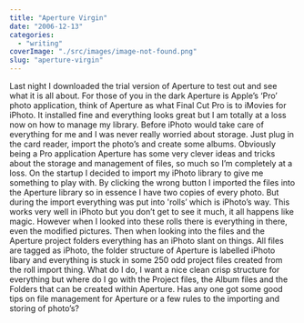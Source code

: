 ```yaml
---
title: "Aperture Virgin"
date: "2006-12-13"
categories: 
  - "writing"
coverImage: "./src/images/image-not-found.png"
slug: "aperture-virgin"
---
```


Last night I downloaded the trial version of Aperture to test out and see what it is all about. For those of you in the dark Aperture is Apple’s ‘Pro’ photo application, think of Aperture as what Final Cut Pro is to iMovies for iPhoto. It installed fine and everything looks great but I am totally at a loss now on how to manage my library. Before iPhoto would take care of everything for me and I was never really worried about storage. Just plug in the card reader, import the photo’s and create some albums. Obviously being a Pro application Aperture has some very clever ideas and tricks about the storage and management of files, so much so I’m completely at a loss. On the startup I decided to import my iPhoto library to give me something to play with. By clicking the wrong button I imported the files into the Aperture library so in essence I have two copies of every photo. But during the import everything was put into 'rolls’ which is iPhoto’s way. This works very well in iPhoto but you don’t get to see it much, it all happens like magic. However when I looked into these rolls there is everything in there, even the modified pictures. Then when looking into the files and the Aperture project folders everything has an iPhoto slant on things. All files are tagged as iPhoto, the folder structure of Aperture is labelled iPhoto libary and everything is stuck in some 250 odd project files created from the roll import thing. What do I do, I want a nice clean crisp structure for everything but where do I go with the Project files, the Album files and the Folders that can be created within Aperture. Has any one got some good tips on file management for Aperture or a few rules to the importing and storing of photo’s?
